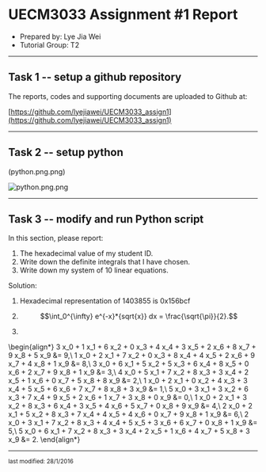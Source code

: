UECM3033 Assignment #1 Report
========================================================

- Prepared by: Lye Jia Wei
- Tutorial Group: T2

--------------------------------------------------------

## Task 1 -- setup a github repository

The reports, codes and supporting documents are uploaded to Github at: 

[https://github.com/lyejiawei/UECM3033_assign1](https://github.com/lyejiawei/UECM3033_assign1)


---------------------------------------------------------

## Task 2 -- setup python

(python.png.png)

![python.png.png](python.png)


------------------------------------------------------------

## Task 3 -- modify and run Python script

In this section, please report:

1. The hexadecimal value of my student ID.
2. Write down the definite integrals that I have chosen.
3. Write down my system of 10 linear equations.

Solution:
1. Hexadecimal representation of 1403855 is 0x156bcf

2. $$\int_0^{\infty} e^{-x}*{sqrt{x}} dx = \frac{\sqrt{\pi}}{2}.$$

3. 
\begin{align*}
3 x_0 + 1 x_1 + 6 x_2 + 0 x_3 + 4 x_4 + 3 x_5 + 2 x_6 + 8 x_7 + 9 x_8 + 5 x_9  &= 9,\\
1 x_0 + 2 x_1 + 7 x_2 + 0 x_3 + 8 x_4 + 4 x_5 + 2 x_6 + 9 x_7 + 4 x_8 + 1 x_9  &= 8,\\
3 x_0 + 6 x_1 + 5 x_2 + 5 x_3 + 6 x_4 + 8 x_5 + 0 x_6 + 2 x_7 + 9 x_8 + 1 x_9  &= 3,\\
4 x_0 + 5 x_1 + 7 x_2 + 8 x_3 + 3 x_4 + 2 x_5 + 1 x_6 + 0 x_7 + 5 x_8 + 8 x_9  &= 2,\\
1 x_0 + 2 x_1 + 0 x_2 + 4 x_3 + 3 x_4 + 5 x_5 + 6 x_6 + 7 x_7 + 8 x_8 + 3 x_9  &= 1,\\
5 x_0 + 3 x_1 + 3 x_2 + 6 x_3 + 7 x_4 + 9 x_5 + 2 x_6 + 1 x_7 + 3 x_8 + 0 x_9  &= 0,\\
1 x_0 + 2 x_1 + 3 x_2 + 8 x_3 + 6 x_4 + 3 x_5 + 4 x_6 + 5 x_7 + 0 x_8 + 9 x_9  &= 4,\\
2 x_0 + 2 x_1 + 5 x_2 + 8 x_3 + 7 x_4 + 4 x_5 + 4 x_6 + 0 x_7 + 9 x_8 + 1 x_9  &= 6,\\
2 x_0 + 3 x_1 + 7 x_2 + 8 x_3 + 4 x_4 + 5 x_5 + 3 x_6 + 6 x_7 + 0 x_8 + 1 x_9  &= 5,\\
5 x_0 + 6 x_1 + 7 x_2 + 8 x_3 + 3 x_4 + 2 x_5 + 1 x_6 + 4 x_7 + 5 x_8 + 3 x_9  &= 2.
\end{align*}

-----------------------------------

<sup>last modified: 28/1/2016</sup>
